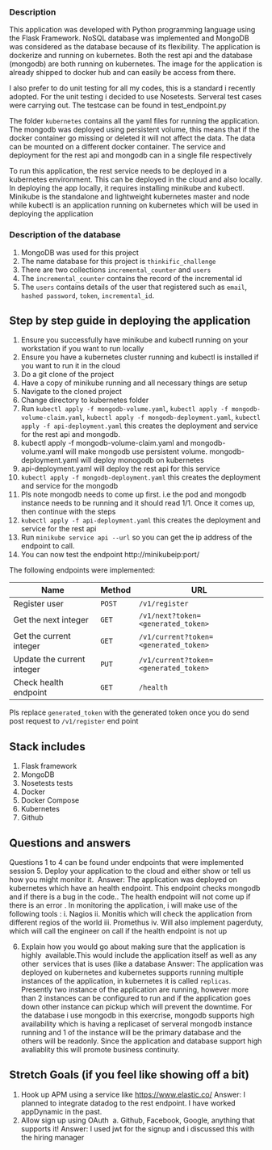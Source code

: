 ### Description

This application was developed with Python programming language using the Flask Framework. NoSQL database was implemented and MongoDB was considered as the database because of its flexibility. The application is dockerize and running on kubernetes. Both the rest api and the database (mongodb) are both running on kubernetes. The image for the application is already shipped to docker hub and can easily be access from there. 

I also prefer to do unit testing for all my codes, this is a standard i recently adopted. For the unit testing i decided to use Nosetests. Serveral test cases were carrying out.
The testcase can be found in test_endpoint.py

The folder `kubernetes` contains all the yaml files for running the application. The mongodb was deployed using persistent volume, this means that if the docker container go missing or deleted it will not affect the data. The data can be mounted on a different docker container. The service and deployment for the rest api and mongodb can in a single file respectively 

To run this application, the rest service needs to be deployed in a kubernetes environment. This can be deployed in the cloud and also locally. In deploying the app locally, it requires installing minikube and kubectl. Minikube is the standalone and lightweight kubernetes master and node while kubectl is an application running on kubernetes which will be used in deploying the application

### Description of the database

1. MongoDB was used for this project 
2. The name database for this project is `thinkific_challenge` 
3. There are two collections `incremental_counter` and `users`
4. The `incremental_counter` contains the record of the incremental id
5. The `users` contains details of the user that registered such as `email`, `hashed password`, `token`,    `incremental_id`.

## Step by step guide in deploying the application

1. Ensure you successfully have minikube and kubectl running on your workstation if you want to run locally 
2. Ensure you have a kubernetes cluster running and kubectl is installed if you want to run it in the cloud 
3. Do a git clone of the project
4. Have a copy of minikube running and all necessary things are setup
5. Navigate to the cloned project 
6. Change directory to kubernetes folder 
7. Run `kubectl apply -f mongodb-volume.yaml`, `kubectl apply -f mongodb-volume-claim.yaml`, `kubectl apply -f mongodb-deployment.yaml`, `kubectl apply -f api-deployment.yaml` this creates the deployment and service for the rest api and mongodb.
8. kubectl apply -f mongodb-volume-claim.yaml and mongodb-volume.yaml will make mongodb use persistent volume. mongodb-deployment.yaml will deploy monogodb on kubernetes 
9. api-deployment.yaml will deploy the rest api for this service
10. `kubectl apply -f mongodb-deployment.yaml` this creates the deployment and service for the mongodb
11. Pls note mongodb needs to come up first. i.e the pod and mongodb instance needs to be running and it should read 1/1. Once it comes up, then continue with the steps
12. `kubectl apply -f api-deployment.yaml` this creates the deployment and service for the rest api  
13. Run  `minikube service api --url` so you can get the ip address of the endpoint to call.
14. You can now test the endpoint http://minikubeip:port/<url of the endpoint below>

The following endpoints were implemented:

| Name                       | Method   | URL
| ---                        | ---      | ---
| Register  user             | `POST`   | `/v1/register`
| Get the next integer       | `GET`    | `/v1/next?token=<generated_token>`
| Get the current integer    | `GET`    | `/v1/current?token=<generated_token>`
| Update the current integer | `PUT`    | `/v1/current?token=<generated_token>`
| Check health endpoint      | `GET`    | `/health`

Pls replace `generated_token` with the generated token once you do send post request to  `/v1/register` end point 

## Stack includes 

1. Flask framework 
2. MongoDB 
3. Nosetests tests
4. Docker 
5. Docker Compose
6. Kubernetes 
7. Github

## Questions and answers
Questions 1 to 4 can be found under endpoints that were implemented session
5. Deploy your application to the cloud and either show or tell us how you might monitor it. 
Answer: The application was deployed on kubernetes which have an health endpoint. This endpoint checks mongodb and if there is a bug in the code.. The health endpoint will not come up if there is an error . In monitoring the application, i will make use of the following tools : 
i. Nagios 
ii. Monitis which will check the application from different regios of the world 
iii. Promethus 
iv. Will also implement pagerduty, which will call the engineer on call if the health endpoint is not up 

6. Explain how you would go about making sure that the application is highly  available.This would include the application itself as well as any other  services that is uses (like a database
Answer: The application was deployed on kubernetes and kubernetes supports running multiple instances of the application, in kubernetes it is called `replicas`. Presently two instance of the application are running, however more than 2 instances can be configured to run and if the application goes down other instance can pickup which will prevent the downtime. For the database i use mongodb in this exercrise, mongodb supports high availability which is having a replicaset of serveral mongodb instance running and 1 of the instance will be the primary database and the others will be readonly. Since the application and database support high avaliablity this will promote business continuity.  


## Stretch Goals (if you feel like showing off a bit)    
1. Hook up APM using a service like ​https://www.elastic.co/
Answer: I planned to integrate datadog to the rest endpoint. I have worked appDynamic in the past.
   
2. Allow sign up using OAuth  a. Github, Facebook, Google, anything that supports it!
Answer: I used jwt for the signup and i discussed this with the hiring manager 
